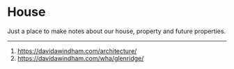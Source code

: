 # House

Just a place to make notes about our house, property and future properties. 

---
1. https://davidawindham.com/architecture/
2. https://davidawindham.com/wha/glenridge/